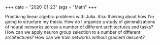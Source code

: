 +++
date = "2020-01-23"
tags = "Math"
+++

Practicing linear algebra problems with Julia. Also thinking about how I'm going to structure my thesis. How do I organize a study of generalizations of neural networks across a number of different architectures and tasks? How can we apply neuron group selection to a number of different architectures? How can we train networks without gradient descent?